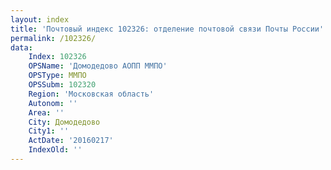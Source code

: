 ```yaml
---
layout: index
title: 'Почтовый индекс 102326: отделение почтовой связи Почты России'
permalink: /102326/
data:
    Index: 102326
    OPSName: 'Домодедово АОПП ММПО'
    OPSType: ММПО
    OPSSubm: 102320
    Region: 'Московская область'
    Autonom: ''
    Area: ''
    City: Домодедово
    City1: ''
    ActDate: '20160217'
    IndexOld: ''
---
```

